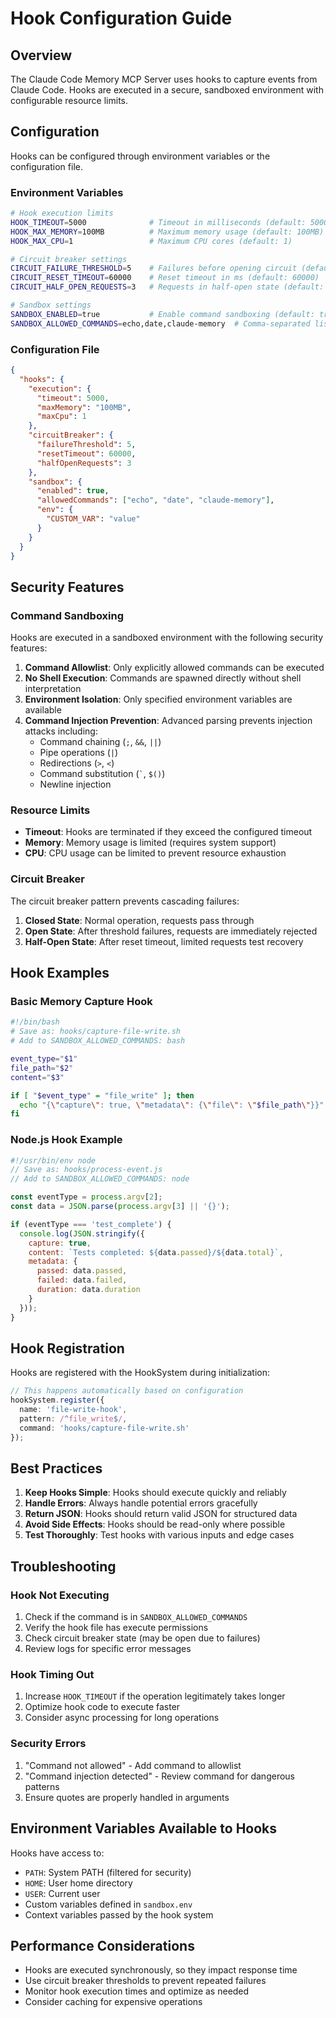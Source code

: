 # Hook Configuration Guide

## Overview

The Claude Code Memory MCP Server uses hooks to capture events from Claude Code. Hooks are executed in a secure, sandboxed environment with configurable resource limits.

## Configuration

Hooks can be configured through environment variables or the configuration file.

### Environment Variables

```bash
# Hook execution limits
HOOK_TIMEOUT=5000              # Timeout in milliseconds (default: 5000)
HOOK_MAX_MEMORY=100MB          # Maximum memory usage (default: 100MB)
HOOK_MAX_CPU=1                 # Maximum CPU cores (default: 1)

# Circuit breaker settings
CIRCUIT_FAILURE_THRESHOLD=5    # Failures before opening circuit (default: 5)
CIRCUIT_RESET_TIMEOUT=60000    # Reset timeout in ms (default: 60000)
CIRCUIT_HALF_OPEN_REQUESTS=3   # Requests in half-open state (default: 3)

# Sandbox settings
SANDBOX_ENABLED=true           # Enable command sandboxing (default: true)
SANDBOX_ALLOWED_COMMANDS=echo,date,claude-memory  # Comma-separated list
```

### Configuration File

```json
{
  "hooks": {
    "execution": {
      "timeout": 5000,
      "maxMemory": "100MB",
      "maxCpu": 1
    },
    "circuitBreaker": {
      "failureThreshold": 5,
      "resetTimeout": 60000,
      "halfOpenRequests": 3
    },
    "sandbox": {
      "enabled": true,
      "allowedCommands": ["echo", "date", "claude-memory"],
      "env": {
        "CUSTOM_VAR": "value"
      }
    }
  }
}
```

## Security Features

### Command Sandboxing

Hooks are executed in a sandboxed environment with the following security features:

1. **Command Allowlist**: Only explicitly allowed commands can be executed
2. **No Shell Execution**: Commands are spawned directly without shell interpretation
3. **Environment Isolation**: Only specified environment variables are available
4. **Command Injection Prevention**: Advanced parsing prevents injection attacks including:
   - Command chaining (`;`, `&&`, `||`)
   - Pipe operations (`|`)
   - Redirections (`>`, `<`)
   - Command substitution (`` ` ``, `$()`)
   - Newline injection

### Resource Limits

- **Timeout**: Hooks are terminated if they exceed the configured timeout
- **Memory**: Memory usage is limited (requires system support)
- **CPU**: CPU usage can be limited to prevent resource exhaustion

### Circuit Breaker

The circuit breaker pattern prevents cascading failures:

1. **Closed State**: Normal operation, requests pass through
2. **Open State**: After threshold failures, requests are immediately rejected
3. **Half-Open State**: After reset timeout, limited requests test recovery

## Hook Examples

### Basic Memory Capture Hook

```bash
#!/bin/bash
# Save as: hooks/capture-file-write.sh
# Add to SANDBOX_ALLOWED_COMMANDS: bash

event_type="$1"
file_path="$2"
content="$3"

if [ "$event_type" = "file_write" ]; then
  echo "{\"capture\": true, \"metadata\": {\"file\": \"$file_path\"}}"
fi
```

### Node.js Hook Example

```javascript
#!/usr/bin/env node
// Save as: hooks/process-event.js
// Add to SANDBOX_ALLOWED_COMMANDS: node

const eventType = process.argv[2];
const data = JSON.parse(process.argv[3] || '{}');

if (eventType === 'test_complete') {
  console.log(JSON.stringify({
    capture: true,
    content: `Tests completed: ${data.passed}/${data.total}`,
    metadata: { 
      passed: data.passed,
      failed: data.failed,
      duration: data.duration
    }
  }));
}
```

## Hook Registration

Hooks are registered with the HookSystem during initialization:

```typescript
// This happens automatically based on configuration
hookSystem.register({
  name: 'file-write-hook',
  pattern: /^file_write$/,
  command: 'hooks/capture-file-write.sh'
});
```

## Best Practices

1. **Keep Hooks Simple**: Hooks should execute quickly and reliably
2. **Handle Errors**: Always handle potential errors gracefully
3. **Return JSON**: Hooks should return valid JSON for structured data
4. **Avoid Side Effects**: Hooks should be read-only where possible
5. **Test Thoroughly**: Test hooks with various inputs and edge cases

## Troubleshooting

### Hook Not Executing

1. Check if the command is in `SANDBOX_ALLOWED_COMMANDS`
2. Verify the hook file has execute permissions
3. Check circuit breaker state (may be open due to failures)
4. Review logs for specific error messages

### Hook Timing Out

1. Increase `HOOK_TIMEOUT` if the operation legitimately takes longer
2. Optimize hook code to execute faster
3. Consider async processing for long operations

### Security Errors

1. "Command not allowed" - Add command to allowlist
2. "Command injection detected" - Review command for dangerous patterns
3. Ensure quotes are properly handled in arguments

## Environment Variables Available to Hooks

Hooks have access to:
- `PATH`: System PATH (filtered for security)
- `HOME`: User home directory
- `USER`: Current user
- Custom variables defined in `sandbox.env`
- Context variables passed by the hook system

## Performance Considerations

- Hooks are executed synchronously, so they impact response time
- Use circuit breaker thresholds to prevent repeated failures
- Monitor hook execution times and optimize as needed
- Consider caching for expensive operations